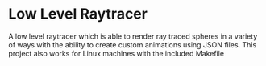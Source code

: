 # Low Level Raytracer
 A low level raytracer which is able to render ray traced spheres in a variety of ways with the ability to create custom animations using JSON files. This project also works for Linux machines with the included Makefile

